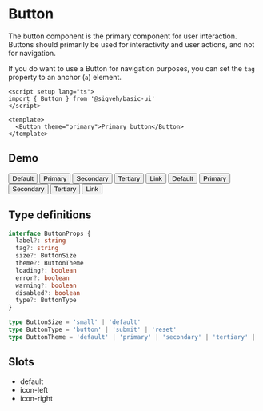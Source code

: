 <script setup lang="ts">
import { ref } from 'vue'
import Button from '../../src/components/Button/Button.vue'
import Flex from '../../src/components/Flex/Flex.vue'
import Checkbox from '../../src/components/Checkbox/Checkbox.vue'

import DemoControls from '../components/DemoControls.vue'
import Demo from '../components/Demo.vue'

const isLoading = ref(false)
const isDisabled = ref(false)
</script>

# Button

The button component is the primary component for user interaction. Buttons should primarily be used for interactivity and user actions, and not for navigation.

If you do want to use a Button for navigation purposes, you can set the `tag` property to an anchor (`a`) element.

```vue
<script setup lang="ts">
import { Button } from '@sigveh/basic-ui'
</script>

<template>
  <Button theme="primary">Primary button</Button>
</template>
```

## Demo

<Demo>
  <template #controls>
    <Checkbox label="Loading" v-model:checked="isLoading" />
    <Checkbox label="Disabled" v-model:checked="isDisabled" />
  </template>
  <Flex direction="column">
    <Flex>
      <Button :loading="isLoading" :disabled="isDisabled" theme="default">Default</Button>
      <Button :loading="isLoading" :disabled="isDisabled" theme="primary">Primary</Button>
      <Button :loading="isLoading" :disabled="isDisabled" theme="secondary">Secondary</Button>
      <Button :loading="isLoading" :disabled="isDisabled" theme="tertiary">Tertiary</Button>
      <Button :loading="isLoading" :disabled="isDisabled" theme="link">Link</Button>
    </Flex>
    <Flex>
      <Button :loading="isLoading" :disabled="isDisabled" theme="default" size="small">Default</Button>
      <Button :loading="isLoading" :disabled="isDisabled" theme="primary" size="small">Primary</Button>
      <Button :loading="isLoading" :disabled="isDisabled" theme="secondary" size="small">Secondary</Button>
      <Button :loading="isLoading" :disabled="isDisabled" theme="tertiary" size="small">Tertiary</Button>
      <Button :loading="isLoading" :disabled="isDisabled" theme="link" size="small">Link</Button>
    </Flex>
  </Flex>
</Demo>

## Type definitions

```ts
interface ButtonProps {
  label?: string
  tag?: string
  size?: ButtonSize
  theme?: ButtonTheme
  loading?: boolean
  error?: boolean
  warning?: boolean
  disabled?: boolean
  type?: ButtonType
}

type ButtonSize = 'small' | 'default'
type ButtonType = 'button' | 'submit' | 'reset'
type ButtonTheme = 'default' | 'primary' | 'secondary' | 'tertiary' | 'link'
```

## Slots

- default
- icon-left
- icon-right
